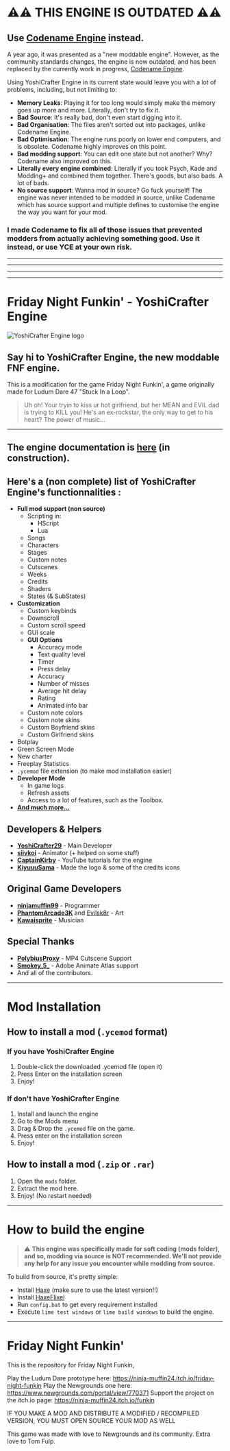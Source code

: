 # ⚠⚠ THIS ENGINE IS OUTDATED ⚠⚠
## Use [Codename Engine](https://www.github.com/YoshiCrafter29/CodenameEngine) instead.
A year ago, it was presented as a "new moddable engine". However, as the community standards changes, the engine is now outdated, and has been replaced by the currently work in progress, [Codename Engine](https://www.github.com/YoshiCrafter29/CodenameEngine).

Using YoshiCrafter Engine in its current state would leave you with a lot of problems, including, but not limiting to:
- **Memory Leaks**: Playing it for too long would simply make the memory goes up more and more. Literally, don't try to fix it.
- **Bad Source**: It's really bad, don't even start digging into it.
- **Bad Organisation**: The files aren't sorted out into packages, unlike Codename Engine.
- **Bad Optimisation**: The engine runs poorly on lower end computers, and is obsolete. Codename highly improves on this point.
- **Bad modding support**: You can edit one state but not another? Why? Codename also improved on this.
- **Literally every engine combined**: Literally if you took Psych, Kade and Modding+ and combined them together. There's goods, but also bads. A lot of bads.
- **No source support**: Wanna mod in source? Go fuck yourself! The engine was never intended to be modded in source, unlike Codename which has source support and multiple defines to customise the engine the way you want for your mod.

### I made Codename to fix all of those issues that prevented modders from actually achieving something good. Use it instead, or use YCE at your own risk.

** **

** **

** **

---

# Friday Night Funkin' - YoshiCrafter Engine
![YoshiCrafter Engine logo](art/banner_new.png)

## Say hi to YoshiCrafter Engine, the new moddable FNF engine.

This is a modification for the game Friday Night Funkin', a game originally made for Ludum Dare 47 "Stuck In a Loop".

> Uh oh! Your tryin to kiss ur hot girlfriend, but her MEAN and EVIL dad is trying to KILL you! He's an ex-rockstar, the only way to get to his heart? The power of music...

---
## The engine documentation is [here](https://yoshicrafter29.github.io/YoshiCrafterEngine-Doc/) (in construction).

## Here's a (non complete) list of YoshiCrafter Engine's functionnalities :
- **Full mod support (non source)**
	- Scripting in:
		* HScript
		* Lua
	- Songs
	- Characters
	- Stages
	- Custom notes
	- Cutscenes
	- Weeks
	- Credits
	- Shaders
	- States (& SubStates)
- **Customization**
	- Custom keybinds
	- Downscroll
	- Custom scroll speed
	- GUI scale
	- **GUI Options**
		- Accuracy mode
		- Text quality level
		- Timer
		- Press delay
		- Accuracy
		- Number of misses
		- Average hit delay
		- Rating
		- Animated info bar
	- Custom note colors
	- Custom note skins
	- Custom Boyfriend skins
	- Custom Girlfriend skins
- Botplay
- Green Screen Mode
- New charter
- Freeplay Statistics
- `.ycemod` file extension (to make mod installation easier)
- **Developer Mode**
	- In game logs
	- Refresh assets
	- Access to a lot of features, such as the Toolbox.
- **[And much more...](https://twitter.com/FNFYoshiEngine/status/1520872102680838174?s=20&t=ZHabd-AKO4VSgplsAlAxGA)**

## Developers & Helpers
- **[YoshiCrafter29](https://www.twitter.com/YoshiCrafter29)** - Main Developer
- **[siivkoi](https://www.twitter.com/sillysil220)** - Animator (+ helped on some stuff)
- **[CaptainKirby](https://www.twitter.com/cap_kirby)** - YouTube tutorials for the engine
- **[KiyuuuSama](https://www.twitter.com/KiyuuuSama)** - Made the logo & some of the credits icons

## Original Game Developers
- **[ninjamuffin99](https://twitter.com/ninja_muffin99)** - Programmer
- **[PhantomArcade3K](https://twitter.com/phantomarcade3k)** and [Evilsk8r](https://twitter.com/evilsk8r) - Art
- **[Kawaisprite](https://twitter.com/kawaisprite)** - Musician

## Special Thanks
- **[PolybiusProxy](https://www.twitter.com/polybiusproxy)** - MP4 Cutscene Support
- **[Smokey_5_](https://www.twitter.com/Smokey_5_)** - Adobe Animate Atlas support
- And all of the contributors.

---
# Mod Installation
## How to install a mod (`.ycemod` format)
### If you have YoshiCrafter Engine
1. Double-click the downloaded .ycemod file (open it)
2. Press Enter on the installation screen
3. Enjoy!
### If don't have YoshiCrafter Engine
1. Install and launch the engine
2. Go to the Mods menu
3. Drag & Drop the `.ycemod` file on the game.
4. Press enter on the installation screen
5. Enjoy!

## How to install a mod (`.zip` or `.rar`)
1. Open the `mods` folder.
2. Extract the mod here.
3. Enjoy! (No restart needed)

---
# How to build the engine

> ⚠ **This engine was specifically made for soft coding (mods folder), and so, modding via source is NOT recommended. We'll not provide any help for any issue you encounter while modding from source.**

To build from source, it's pretty simple:
- Install [Haxe](https://haxe.org/download/) (make sure to use the latest version!!)
- Install [HaxeFlixel](https://haxeflixel.com/documentation/install-haxeflixel/)
- Run `config.bat` to get every requirement installed
- Execute `lime test windows` or `lime build windows` to build the engine.
--- 
# Friday Night Funkin'

This is the repository for Friday Night Funkin, 

Play the Ludum Dare prototype here: https://ninja-muffin24.itch.io/friday-night-funkin
Play the Newgrounds one here: https://www.newgrounds.com/portal/view/770371
Support the project on the itch.io page: https://ninja-muffin24.itch.io/funkin

IF YOU MAKE A MOD AND DISTRIBUTE A MODIFIED / RECOMPILED VERSION, YOU MUST OPEN SOURCE YOUR MOD AS WELL

This game was made with love to Newgrounds and its community. Extra love to Tom Fulp.
